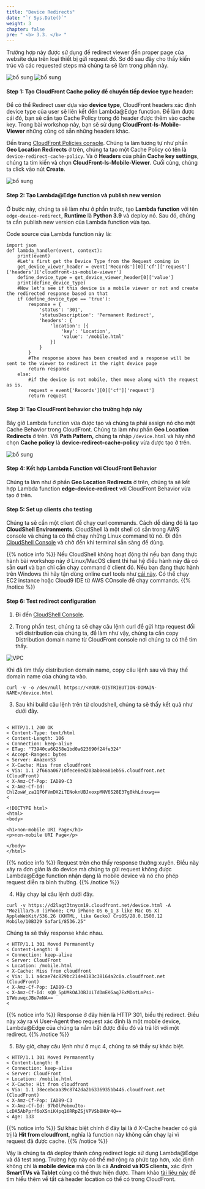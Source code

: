 ```yaml
---
title: "Device Redirects"
date: "`r Sys.Date()`"
weight: 3
chapter: false
pre: " <b> 3.3. </b> "
---
```


Trường hợp này được sử dụng để redirect viewer đến proper page của website dựa trên loại thiết bị gửi request đó. Sơ đồ sau đây cho thấy kiến trúc và các requested steps mà chúng ta sẽ làm trong phần này.

![bổ sung](/images/3.cache/3.3-devicered/3.3-chart1.png)
![bổ sung](/images/3.cache/3.3-devicered/3.3-chart2.png)

#### Step 1: Tạo CloudFront Cache policy để chuyển tiếp device type header:

Để có thể Redirect user dựa vào **device type**, CloudFront headers xác định device type của user sẽ liên kết đến Lambda@Edge function. Để làm được cái đó, bạn sẽ cần tạo Cache Policy trong đó header được thêm vào cache key. Trong bài workshop này, bạn sẽ sử dụng **CloudFront-Is-Mobile-Viewer** những cũng có sẵn những headers khác.

Đến trang [CloudFront Policies console](https://us-east-1.console.aws.amazon.com/cloudfront/v3/home?region=us-east-1#/policies/cache). Chúng ta làm tương tự như phần **Geo Location Redirects** ở trên, chúng ta tạo một Cache Policy có tên là `device-redirect-cache-policy`. Và ở **Headers** của phần **Cache key settings**, chúng ta tìm kiến và chọn **CloudFront-Is-Mobile-Viewer**. Cuối cùng, chúng ta click vào nút **Create**.

![bổ sung](/images/3.cache/3.3-devicered/3.3-1new.png)

#### Step 2: Tạo Lambda@Edge function và publish new version

Ở bước này, chúng ta sẽ làm như ở phần trước, tạo **Lambda function** với tên `edge-device-redirect`, **Runtime** là **Python 3.9** và deploy nó. Sau đó, chúng ta cần publish new version của Lambda function vừa tạo.

Code source của Lambda function này là:

```
import json
def lambda_handler(event, context):
    print(event)
    #Let's first get the Device Type from the Request coming in
    get_device_viewer_header = event['Records'][0]['cf']['request']['headers']['cloudfront-is-mobile-viewer']
    define_device_type = get_device_viewer_header[0]['value']
    print(define_device_type)
    #Now let's see if this device is a mobile viewer or not and create the redirected response based on that
    if (define_device_type == 'true'):
        response = {
            'status': '301',
            'statusDescription': 'Permanent Redirect',
            'headers': {
                'location': [{
                    'key': 'Location',
                    'value': '/mobile.html'
                }]
            }
        }
        #The response above has been created and a response will be sent to the viewer to redirect it the right device page
        return response
    else:
        #if the device is not mobile, then move along with the request as is.
        request = event['Records'][0]['cf']['request']
        return request
```

#### Step 3: Tạo CloudFront behavior cho trường hợp này

Bây giờ Lambda function vừa được tạo và chúng ta phải assign nó cho một Cache Behavior trong CloudFront. Chúng ta làm như phần **Geo Location Redirects** ở trên. Với **Path Pattern,** chúng ta nhập `/device.html` và hãy nhớ chọn **Cache policy** là **device-redirect-cache-policy** vừa được tạo ở trên.

![bổ sung](/images/3.cache/3.3-devicered/3.3-2new.png)

#### Step 4: Kết hợp Lambda Function với CloudFront Behavior

Chúng ta làm như ở phần **Geo Location Redirects** ở trên, chúng ta sẽ kết hợp Lambda function **edge-device-redirect** với CloudFront Behavior vừa tạo ở trên.

#### Step 5: Set up clients cho testing

Chúng ta sẽ cần một client để chạy curl commands. Cách dễ dàng đó là tạo **CloudShell Environments**. CloudShell là một shell có sẵn trong AWS console và chúng ta có thể chạy những Linux command từ nó. Đi đến [CloudShell Console](https://us-east-1.console.aws.amazon.com/cloudshell/home?region=us-east-1#) và chờ đến khi terminal sẵn sàng để dùng.

{{% notice info %}}
Nếu CloudShell không hoạt động thì nếu bạn đang thực hành bài workshop này ở Linux/MacOS client thì hai hệ điều hành này đã có sẵn **curl** và bạn chỉ cần chạy command ở client đó. Nếu bạn đang thực hành trên Windows thì hãy tận dùng online curl tools như [cái này](https://reqbin.com/curl). Có thể chạy EC2 instance hoặc Cloud9 IDE từ AWS COnsole để chạy commands.
{{% /notice %}}

#### Step 6: Test redirect configuration

1. Đi đến [CloudShell Console](https://us-east-1.console.aws.amazon.com/cloudshell/home?region=us-east-1#).

2. Trong phần test, chúng ta sẽ chạy câu lệnh curl để gửi http request đối với distribution của chúng ta, để làm như vậy, chúng ta cần copy Distribution domain name từ CloudFront console nơi chúng ta có thể tìm thấy.

![VPC](/images/3.cache/3.1-urired/3.1-13new.png)

Khi đã tìm thấy distribution domain name, copy câu lệnh sau và thay thế domain name của chúng ta vào.

```
curl -v -o /dev/null https://<YOUR-DISTRIBUTION-DOMAIN-NAME>/device.html
```

3. Sau khi build câu lệnh trên từ cloudshell, chúng ta sẽ thấy kết quả như dưới đây.

```

< HTTP/1.1 200 OK
< Content-Type: text/html
< Content-Length: 106
< Connection: keep-alive
< ETag: "73940ca66258e1bd0a623690f24fe324"
< Accept-Ranges: bytes
< Server: AmazonS3
< X-Cache: Miss from cloudfront
< Via: 1.1 2f66aa06710fece8ed203ab0ea81eb56.cloudfront.net (CloudFront)
< X-Amz-Cf-Pop: IAD89-C3
< X-Amz-Cf-Id: ChlZowW_za1QF6FVmDX2iTENoknUBJxoxpMNV6S28E37g0khLdnxwg==
<

<!DOCTYPE html>
<html>
<body>

<h1>non-mobile URI Page</h1>
<p>non-mobile URI Page</p>

</body>
</html>
```

{{% notice info %}}
Request trên cho thấy response thường xuyên. Điều này xảy ra đơn giản là do device mà chúng ta gửi request không được Lambda@Edge function nhận dạng là mobile device và nó cho phép request diễn ra bình thường.
{{% /notice %}}

4. Hãy chạy lại câu lệnh dưới đây.

```
curl -v https://d2lagt3tnycm19.cloudfront.net/device.html -A "Mozilla/5.0 (iPhone; CPU iPhone OS 6_1_3 like Mac OS X) AppleWebKit/536.26 (KHTML, like Gecko) CriOS/28.0.1500.12 Mobile/10B329 Safari/8536.25"

```

Chúng ta sẽ thấy response khác nhau.

```
< HTTP/1.1 301 Moved Permanently
< Content-Length: 0
< Connection: keep-alive
< Server: CloudFront
< Location: /mobile.html
< X-Cache: Miss from cloudfront
< Via: 1.1 a4cae74c829bc214e4183c38164a2c0a.cloudfront.net (CloudFront)
< X-Amz-Cf-Pop: IAD89-C3
< X-Amz-Cf-Id: sQ0_5pUMkOAJOBJUiTdDmEKGaq7ExMDotLmPsi-17WouwqcJBu7mNA==
<
```

{{% notice info %}}
Response ở đây hiện là HTTP 301, biểu thị redirect. Điều này xảy ra vì User-Agent theo request xác định là một mobile device, Lambda@Edge của chúng ta nắm bắt được điều đó và trả lời với một redirect.
{{% /notice %}}

5. Bây giờ, chạy câu lệnh như ở mục 4, chúng ta sẽ thấy sự khác biệt.

```
< HTTP/1.1 301 Moved Permanently
< Content-Length: 0
< Connection: keep-alive
< Server: CloudFront
< Location: /mobile.html
< X-Cache: Hit from cloudfront
< Via: 1.1 38ecebcaa39c8742da2b6336935bb446.cloudfront.net (CloudFront)
< X-Amz-Cf-Pop: IAD89-C3
< X-Amz-Cf-Id: 97bOlPobmuIto-LcDA5AbPprf6oXSniK4pq16RRpZSjVPVSb8HUr4Q==
< Age: 133
```

{{% notice info %}}
Sự khác biệt chính ở đây lại là ở X-Cache header có giá trị là **Hit from cloudfront**, nghĩa là function này không cần chạy lại vì request đã được cache.
{{% /notice %}}

Vậy là chúng ta đã deploy thành công redirect logic sử dụng Lambda@Edge và đã test xong. Trường hợp này có thể mở rộng ra phức tạp hơn, xác định không chỉ là **mobile device** mà còn là cả **Android và IOS clients,** xác định **SmartTVs và Tablet** cũng có thể thực hiện được. Tham khảo [tài liệu này](https://docs.aws.amazon.com/AmazonCloudFront/latest/DeveloperGuide/using-cloudfront-headers.html#cloudfront-headers-device-type) để tìm hiểu thêm về tất cả header location có thể có trong CloudFront.
